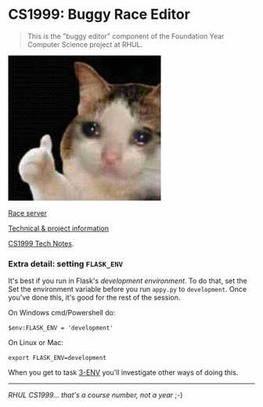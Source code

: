 CS1999: Buggy Race Editor
=========================

> This is the "buggy editor" component of the Foundation Year Computer Science
> project at RHUL.

![image info](./static/images/cat.jpg)

[Race server](http://rhul.buggyrace.net)

[Technical & project information](https://rhul-cs-projects.github.io/CS1999-buggy-race-server/)

[CS1999 Tech Notes](https://rhul-cs-projects.github.io/CS1999-buggy-race-server/).


### Extra detail: setting `FLASK_ENV`

It's best if you run in Flask's _development environment_. To do that, set the 
Set the environment variable before you run `appy.py` to `development`. Once
you've done this, it's good for the rest of the session.

On Windows cmd/Powershell do:

    $env:FLASK_ENV = 'development'

On Linux or Mac:

    export FLASK_ENV=development

When you get to task [3-ENV](https://rhul-cs-projects.github.io/CS1999-buggy-race-server/project/tasks/#task-3-env)
you'll investigate other ways of doing this.


---

*RHUL CS1999... that's a course number, not a year* ;-)

